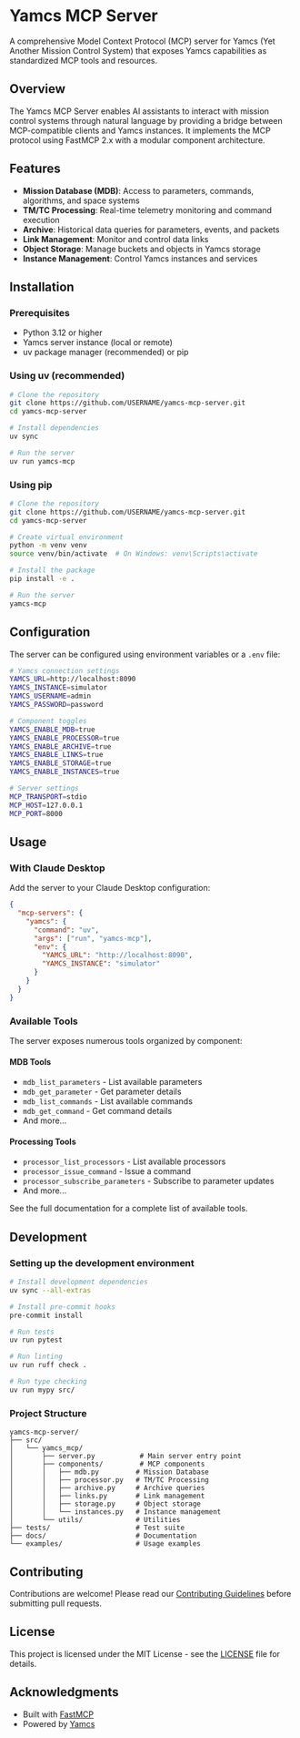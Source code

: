 # Yamcs MCP Server

A comprehensive Model Context Protocol (MCP) server for Yamcs (Yet Another Mission Control System) that exposes Yamcs capabilities as standardized MCP tools and resources.

## Overview

The Yamcs MCP Server enables AI assistants to interact with mission control systems through natural language by providing a bridge between MCP-compatible clients and Yamcs instances. It implements the MCP protocol using FastMCP 2.x with a modular component architecture.

## Features

- **Mission Database (MDB)**: Access to parameters, commands, algorithms, and space systems
- **TM/TC Processing**: Real-time telemetry monitoring and command execution
- **Archive**: Historical data queries for parameters, events, and packets
- **Link Management**: Monitor and control data links
- **Object Storage**: Manage buckets and objects in Yamcs storage
- **Instance Management**: Control Yamcs instances and services

## Installation

### Prerequisites

- Python 3.12 or higher
- Yamcs server instance (local or remote)
- uv package manager (recommended) or pip

### Using uv (recommended)

```bash
# Clone the repository
git clone https://github.com/USERNAME/yamcs-mcp-server.git
cd yamcs-mcp-server

# Install dependencies
uv sync

# Run the server
uv run yamcs-mcp
```

### Using pip

```bash
# Clone the repository
git clone https://github.com/USERNAME/yamcs-mcp-server.git
cd yamcs-mcp-server

# Create virtual environment
python -m venv venv
source venv/bin/activate  # On Windows: venv\Scripts\activate

# Install the package
pip install -e .

# Run the server
yamcs-mcp
```

## Configuration

The server can be configured using environment variables or a `.env` file:

```bash
# Yamcs connection settings
YAMCS_URL=http://localhost:8090
YAMCS_INSTANCE=simulator
YAMCS_USERNAME=admin
YAMCS_PASSWORD=password

# Component toggles
YAMCS_ENABLE_MDB=true
YAMCS_ENABLE_PROCESSOR=true
YAMCS_ENABLE_ARCHIVE=true
YAMCS_ENABLE_LINKS=true
YAMCS_ENABLE_STORAGE=true
YAMCS_ENABLE_INSTANCES=true

# Server settings
MCP_TRANSPORT=stdio
MCP_HOST=127.0.0.1
MCP_PORT=8000
```

## Usage

### With Claude Desktop

Add the server to your Claude Desktop configuration:

```json
{
  "mcp-servers": {
    "yamcs": {
      "command": "uv",
      "args": ["run", "yamcs-mcp"],
      "env": {
        "YAMCS_URL": "http://localhost:8090",
        "YAMCS_INSTANCE": "simulator"
      }
    }
  }
}
```

### Available Tools

The server exposes numerous tools organized by component:

#### MDB Tools
- `mdb_list_parameters` - List available parameters
- `mdb_get_parameter` - Get parameter details
- `mdb_list_commands` - List available commands
- `mdb_get_command` - Get command details
- And more...

#### Processing Tools
- `processor_list_processors` - List available processors
- `processor_issue_command` - Issue a command
- `processor_subscribe_parameters` - Subscribe to parameter updates
- And more...

See the full documentation for a complete list of available tools.

## Development

### Setting up the development environment

```bash
# Install development dependencies
uv sync --all-extras

# Install pre-commit hooks
pre-commit install

# Run tests
uv run pytest

# Run linting
uv run ruff check .

# Run type checking
uv run mypy src/
```

### Project Structure

```
yamcs-mcp-server/
├── src/
│   └── yamcs_mcp/
│       ├── server.py           # Main server entry point
│       ├── components/         # MCP components
│       │   ├── mdb.py         # Mission Database
│       │   ├── processor.py   # TM/TC Processing
│       │   ├── archive.py     # Archive queries
│       │   ├── links.py       # Link management
│       │   ├── storage.py     # Object storage
│       │   └── instances.py   # Instance management
│       └── utils/             # Utilities
├── tests/                     # Test suite
├── docs/                      # Documentation
└── examples/                  # Usage examples
```

## Contributing

Contributions are welcome! Please read our [Contributing Guidelines](CONTRIBUTING.md) before submitting pull requests.

## License

This project is licensed under the MIT License - see the [LICENSE](LICENSE) file for details.

## Acknowledgments

- Built with [FastMCP](https://gofastmcp.com/)
- Powered by [Yamcs](https://yamcs.org/)